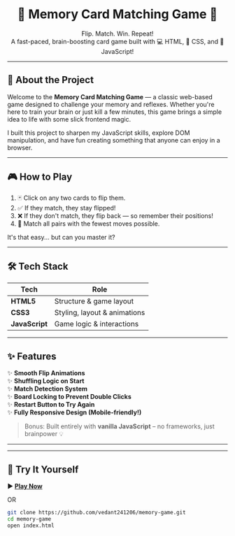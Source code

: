 <h1 align="center">🧠 Memory Card Matching Game 🎴</h1>

<p align="center">
  Flip. Match. Win. Repeat!<br/>
  A fast-paced, brain-boosting card game built with 💻 HTML, 🎨 CSS, and 🧠 JavaScript!
</p>

---

## 🚀 About the Project

Welcome to the **Memory Card Matching Game** — a classic web-based game designed to challenge your memory and reflexes. Whether you're here to train your brain or just kill a few minutes, this game brings a simple idea to life with some slick frontend magic.

I built this project to sharpen my JavaScript skills, explore DOM manipulation, and have fun creating something that anyone can enjoy in a browser.

---

## 🎮 How to Play

1. 🃏 Click on any two cards to flip them.
2. ✅ If they match, they stay flipped!
3. ❌ If they don't match, they flip back — so remember their positions!
4. 🔄 Match all pairs with the fewest moves possible.

It's that easy... but can you master it?

---

## 🛠️ Tech Stack

| Tech        | Role                          |
|-------------|-------------------------------|
| **HTML5**   | Structure & game layout       |
| **CSS3**    | Styling, layout & animations  |
| **JavaScript** | Game logic & interactions    |

---

## ✨ Features

✨ **Smooth Flip Animations**  
✨ **Shuffling Logic on Start**  
✨ **Match Detection System**  
✨ **Board Locking to Prevent Double Clicks**  
✨ **Restart Button to Try Again**  
✨ **Fully Responsive Design (Mobile-friendly!)**

> Bonus: Built entirely with **vanilla JavaScript** – no frameworks, just brainpower 💡

---


---

## 🧪 Try It Yourself

**▶️ [Play Now](https://vedant241206.github.io/Memory--game/)**

OR

```bash
git clone https://github.com/vedant241206/memory-game.git
cd memory-game
open index.html
